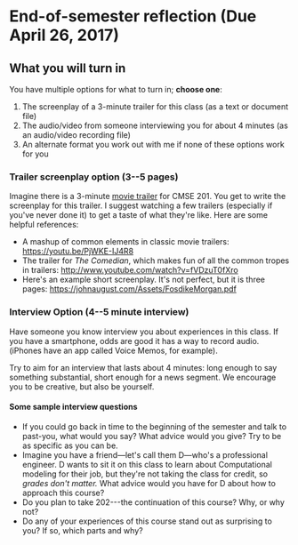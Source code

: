 # End-of-semester reflection (Due April 26, 2017)

## What you will turn in

You have multiple options for what to turn in; **choose one**:

1. The screenplay of a 3-minute trailer for this class (as a text or document file)
2. The audio/video from someone interviewing you for about 4 minutes (as an audio/video recording file)
3. An alternate format you work out with me if none of these options work for you

### Trailer screenplay option (3--5 pages)

Imagine there is a 3-minute [movie trailer](http://trailers.apple.com/) for CMSE 201. You get to write the screenplay for this trailer. I suggest watching a few trailers (especially if you've never done it) to get a taste of what they're like. Here are some helpful references:

- A mashup of common elements in classic movie trailers: https://youtu.be/PjWKE-IJ4R8
- The trailer for _The Comedian_, which makes fun of all the common tropes in trailers: http://www.youtube.com/watch?v=fVDzuT0fXro
- Here's an example short screenplay. It's not perfect, but it is three pages: https://johnaugust.com/Assets/FosdikeMorgan.pdf

### Interview Option (4--5 minute interview)

Have someone you know interview you about experiences in this class. If you have a smartphone, odds are good it has a way to record audio. (iPhones have an app called Voice Memos, for example). 

Try to aim for an interview that lasts about 4 minutes: long enough to say something substantial, short enough for a news segment. We encourage you to be creative, but also be yourself. 

#### Some sample interview questions

- If you could go back in time to the beginning of the semester and talk to past-you, what would you say? What advice would you give? Try to be as specific as you can be.
- Imagine you have a friend—let's call them D—who's a professional engineer. D wants to sit it on this class to learn about Computational modeling for their job, but they're not taking the class for credit, so *grades don't matter.* What advice would you have for D about how to approach this course?
- Do you plan to take 202---the continuation of this course? Why, or why not?
- Do any of your experiences of this course stand out as surprising to you? If so, which parts and why?
